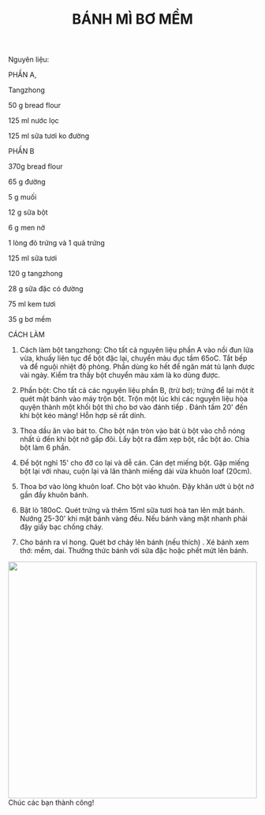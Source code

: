 ﻿---
id: 8
title: BÁNH MÌ BƠ MỀM
layout: EventPage
category: events
path: '/events/8-banh-my-bo-mem/'
key: 8-banh-my-bo-mem 

meta: BÁNH MÌ BƠ MỀM
keywords: BÁNH MÌ BƠ MỀM

---
Nguyên liệu: 

PHẦN A, 

Tangzhong

50 g bread flour

125 ml nước lọc

125 ml sữa tươi ko đường


PHẦN B

370g bread flour

65 g đường

5 g muối

12 g sữa bột

6 g men nở

1 lòng đỏ trứng và 1 quả trứng

125 ml sữa tươi

120 g tangzhong

28 g sữa đặc có đường

75 ml kem tươi

35 g bơ mềm

CÁCH LÀM

1.	Cách làm bột tangzhong: Cho tất cả nguyên liệu phần A vào nồi đun lửa vừa, khuấy liên tục để bột đặc lại, chuyển màu đục tầm 65oC. Tắt bếp và để nguội nhiệt độ phòng. Phần dùng ko hết để ngăn mát tủ lạnh được vài ngày. Kiểm tra thấy bột chuyển màu xám là ko dùng được.

2.	 Phần bột: Cho tất cả các nguyên liệu phần B, (trừ bơ); trứng để lại một ít quét mặt bánh vào máy trộn bột. Trộn một lúc khi các nguyên liệu hòa quyện thành một khối bột thì cho bơ vào đánh tiếp . Đánh tầm 20' đến khi bột kéo màng! Hỗn hợp sẽ rất dính. 

3.	Thoa dầu ăn vào bát to. Cho bột nặn tròn vào bát ủ bột vào chỗ nóng nhất ủ đến khi bột nở gấp đôi. Lấy bột ra đấm xẹp bột, rắc bột áo. Chia bột làm 6 phần.

4.	Để bột nghỉ 15' cho đỡ co lại và dễ cán. Cán dẹt miếng bột. Gập miếng bột lại với nhau, cuộn lại và lăn thành miếng dài vừa khuôn loaf (20cm).

5.	Thoa bơ vào lòng khuôn loaf. Cho bột vào khuôn. Đậy khăn ướt ủ bột nở gần đầy khuôn bánh.

6.	Bật lò 180oC. Quét trứng và thêm 15ml sữa tươi hoà tan lên mặt bánh. Nướng 25-30' khi mặt bánh vàng đều. Nếu bánh vàng mặt nhanh phải đậy giấy bạc chống cháy. 

7.	Cho bánh ra vỉ hong. Quét bơ chảy lên bánh (nếu thích) . Xé bánh xem thớ: mềm, dai. Thưởng thức bánh với sữa đặc hoặc phết mứt lên bánh.


<div class="img">
 <img src ="/events/7-banh-Matcha-Delight/image001.jpg" align = "center" width = "100%" height="480">
</div>
Chúc các bạn thành công!






